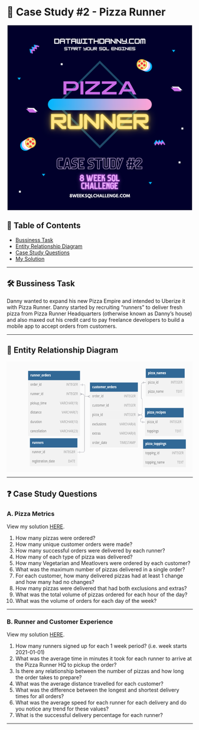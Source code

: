 # 🍕 Case Study #2 - Pizza Runner
<p align="center">
<img src="https://github.com/sagarsavalgi/8-Week-SQL-Challenge/blob/main/IMG/case2.png" align="center" width="500" height="500" >
  
## 📕 Table of Contents
* [Bussiness Task]()
* [Entity Relationship Diagram]()
* [Case Study Questions]()
* [My Solution]()

---
## 🛠️ Bussiness Task
Danny wanted to expand his new Pizza Empire and intended to Uberize it with Pizza Runner. 
Danny started by recruiting “runners” to deliver fresh pizza from Pizza Runner Headquarters (otherwise known as Danny’s house) 
and also maxed out his credit card to pay freelance developers to build a mobile app to accept orders from customers.

---
## 🔐 Entity Relationship Diagram
<p align="center">
<img src="https://github.com/sagarsavalgi/8-Week-SQL-Challenge/blob/main/IMG/2.2.png" align="center" width="550" height="300" >

---
## ❓ Case Study Questions
### A. Pizza Metrics
View my solution [HERE](https://github.com/sagarsavalgi/8-Week-SQL-Challenge/blob/main/Case%20Study%20%232%20-%20Pizza%20Runner/A.%20Pizza%20Metrics.md).

1. How many pizzas were ordered?
2. How many unique customer orders were made?
3. How many successful orders were delivered by each runner?
4. How many of each type of pizza was delivered?
5. How many Vegetarian and Meatlovers were ordered by each customer?
6. What was the maximum number of pizzas delivered in a single order?
7. For each customer, how many delivered pizzas had at least 1 change and how many had no changes?
8. How many pizzas were delivered that had both exclusions and extras?
9. What was the total volume of pizzas ordered for each hour of the day?
10. What was the volume of orders for each day of the week?

---
### B. Runner and Customer Experience
View my solution [HERE]().

1. How many runners signed up for each 1 week period? (i.e. week starts 2021-01-01)
2. What was the average time in minutes it took for each runner to arrive at the Pizza Runner HQ to pickup the order?
3. Is there any relationship between the number of pizzas and how long the order takes to prepare?
4. What was the average distance travelled for each customer?
5. What was the difference between the longest and shortest delivery times for all orders?
6. What was the average speed for each runner for each delivery and do you notice any trend for these values?
7. What is the successful delivery percentage for each runner?

---
